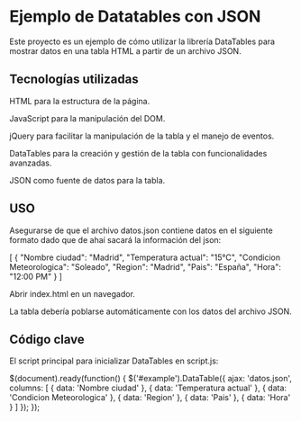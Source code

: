 # Ejemplo de Datatables con JSON

Este proyecto es un ejemplo de cómo utilizar la librería DataTables para mostrar datos en una tabla HTML a partir de un archivo JSON.

## Tecnologías utilizadas

HTML para la estructura de la página.

JavaScript para la manipulación del DOM.

jQuery para facilitar la manipulación de la tabla y el manejo de eventos.

DataTables para la creación y gestión de la tabla con funcionalidades avanzadas.

JSON como fuente de datos para la tabla.

## USO

Asegurarse de que el archivo datos.json contiene datos en el siguiente formato dado que de ahaí sacará la información del json: 

[
    {
        "Nombre ciudad": "Madrid",
        "Temperatura actual": "15°C",
        "Condicion Meteorologica": "Soleado",
        "Region": "Madrid",
        "Pais": "España",
        "Hora": "12:00 PM"
    }
]

Abrir index.html en un navegador.

La tabla debería poblarse automáticamente con los datos del archivo JSON.

## Código clave

El script principal para inicializar DataTables en script.js:

$(document).ready(function() {
    $('#example').DataTable({
        ajax: 'datos.json',
        columns: [
            { data: 'Nombre ciudad' },
            { data: 'Temperatura actual' },
            { data: 'Condicion Meteorologica' },
            { data: 'Region' },
            { data: 'Pais' },
            { data: 'Hora' }
        ]
    });
});
